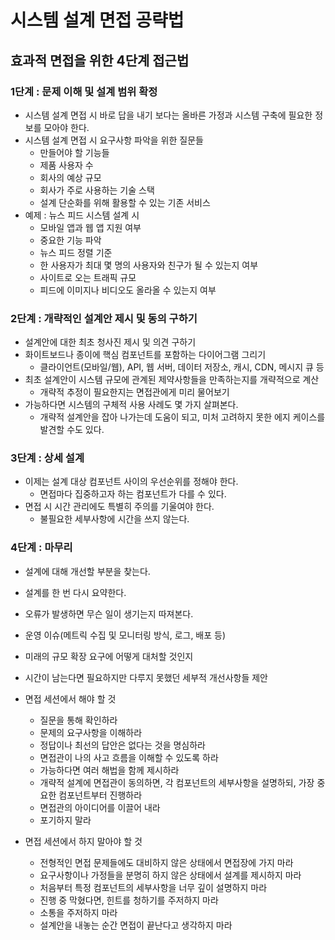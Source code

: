 # 시스템 설계 면접 공략법

## 효과적 면접을 위한 4단계 접근법

### 1단계 : 문제 이해 및 설계 범위 확정

* 시스템 설계 면접 시 바로 답을 내기 보다는 올바른 가정과 시스템 구축에 필요한 정보를 모아야 한다.
* 시스템 설계 면접 시 요구사항 파악을 위한 질문들
  * 만들어야 할 기능들
  * 제품 사용자 수
  * 회사의 예상 규모
  * 회사가 주로 사용하는 기술 스택
  * 설계 단순화를 위해 활용할 수 있는 기존 서비스
* 예제 : 뉴스 피드 시스템 설계 시
  * 모바일 앱과 웹 앱 지원 여부
  * 중요한 기능 파악
  * 뉴스 피드 정렬 기준
  * 한 사용자가 최대 몇 명의 사용자와 친구가 될 수 있는지 여부
  * 사이트로 오는 트래픽 규모
  * 피드에 이미지나 비디오도 올라올 수 있는지 여부

### 2단계 : 개략적인 설계안 제시 및 동의 구하기

* 설계안에 대한 최초 청사진 제시 및 의견 구하기
* 화이트보드나 종이에 핵심 컴포넌트를 포함하는 다이어그램 그리기
  * 클라이언트(모바일/웹), API, 웹 서버, 데이터 저장소, 캐시, CDN, 메시지 큐 등
* 최초 설계안이 시스템 규모에 관계된 제약사항들을 만족하는지를 개략적으로 계산
  * 개략적 추정이 필요한지는 면접관에게 미리 물어보기
* 가능하다면 시스템의 구체적 사용 사례도 몇 가지 살펴본다.
  * 개략적 설계안을 잡아 나가는데 도움이 되고, 미처 고려하지 못한 에지 케이스를 발견할 수도 있다.

### 3단계 : 상세 설계

* 이제는 설계 대상 컴포넌트 사이의 우선순위를 정해야 한다.
  * 면접마다 집중하고자 하는 컴포넌트가 다를 수 있다.
* 면접 시 시간 관리에도 특별히 주의를 기울여야 한다.
  * 불필요한 세부사항에 시간을 쓰지 않는다.

### 4단계 : 마무리

* 설계에 대해 개선할 부분을 찾는다.
* 설계를 한 번 다시 요약한다.
* 오류가 발생하면 무슨 일이 생기는지 따져본다.
* 운영 이슈(메트릭 수집 및 모니터링 방식, 로그, 배포 등)
* 미래의 규모 확장 요구에 어떻게 대처할 것인지
* 시간이 남는다면 필요하지만 다루지 못했던 세부적 개선사항들 제안

* 면접 세션에서 해야 할 것
  * 질문을 통해 확인하라
  * 문제의 요구사항을 이해하라
  * 정답이나 최선의 답안은 없다는 것을 명심하라
  * 면접관이 나의 사고 흐름을 이해할 수 있도록 하라
  * 가능하다면 여러 해법을 함께 제시하라
  * 개략적 설계에 면접관이 동의하면, 각 컴포넌트의 세부사항을 설명하되, 가장 중요한 컴포넌트부터 진행하라
  * 면접관의 아이디어를 이끌어 내라
  * 포기하지 말라
* 면접 세션에서 하지 말아야 할 것
  * 전형적인 면접 문제들에도 대비하지 않은 상태에서 면접장에 가지 마라
  * 요구사항이나 가정들을 분명히 하지 않은 상태에서 설계를 제시하지 마라
  * 처음부터 특정 컴포넌트의 세부사항을 너무 깊이 설명하지 마라
  * 진행 중 막혔다면, 힌트를 청하기를 주저하지 마라
  * 소통을 주저하지 마라
  * 설계안을 내놓는 순간 면접이 끝난다고 생각하지 마라
